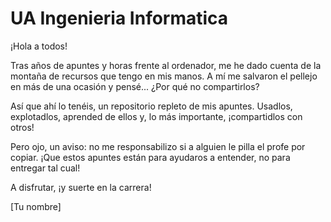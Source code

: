 # UA Ingenieria Informatica
¡Hola a todos!

Tras años de apuntes y horas frente al ordenador, me he dado cuenta de la montaña de recursos que tengo en mis manos. A mí me salvaron el pellejo en más de una ocasión y pensé... ¿Por qué no compartirlos?

Así que ahí lo tenéis, un repositorio repleto de mis apuntes. Usadlos, explotadlos, aprended de ellos y, lo más importante, ¡compartidlos con otros!

Pero ojo, un aviso: no me responsabilizo si a alguien le pilla el profe por copiar. ¡Que estos apuntes están para ayudaros a entender, no para entregar tal cual!

A disfrutar, ¡y suerte en la carrera!

[Tu nombre]
